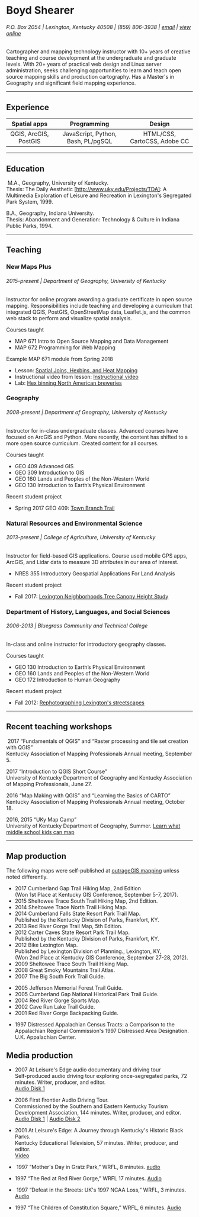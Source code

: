 # Boyd Shearer

###### P.O. Box 2054 | Lexington, Kentucky 40508 | (859) 806-3938 | [email](https://outrageGIS.com/trails/contact) | [view online](http://boydx.github.io/cv/)

Cartographer and mapping technology instructor with 10+ years of creative teaching and course development at the undergraduate and graduate levels. With 20+ years of practical web design and Linux server administration, seeks challenging opportunities to learn and teach open source mapping skills and production cartography. Has a Master's in Geography and significant field mapping experience.
<hr>

## Experience

| Spatial apps | Programming | Design |
| :------: | :------: | :------: |
| QGIS, ArcGIS, PostGIS | JavaScript, Python, Bash, PL/pgSQL | HTML/CSS, CartoCSS, Adobe CC |

<hr>

## Education

 M.A., Geography, University of Kentucky. <br>Thesis: The Daily Aesthetic [http://www.uky.edu/Projects/TDA]: A Multimedia Exploration of Leisure and Recreation in Lexington's Segregated Park System, 1999.

B.A., Geography, Indiana University. <br>Thesis: Abandonment and Generation: Technology & Culture in Indiana Public Parks, 1994.

<hr>

## Teaching

### New Maps Plus
###### 2015-present | Department of Geography, University of Kentucky
Instructor for online program awarding a graduate certificate in open source mapping. Responsibilities include teaching and developing a curriculum that integrated QGIS, PostGIS, OpenStreetMap data, Leaflet.js, and the common web stack to perform and visualize spatial analysis.

Courses taught
* MAP 671 Intro to Open Source Mapping and Data Management
* MAP 672 Programming for Web Mapping

Example MAP 671 module from Spring 2018
* Lesson: [Spatial Joins, Hexbins, and Heat Mapping](http://newmapsplus.github.io/map671/05_2018/)
* Instructional video from lesson: [Instructional video](https://vimeo.com/255553431/c6e6cfd8c7)
* Lab: [Hex binning North American breweries](http://newmapsplus.github.io/map671/05_2018/lab/)


### Geography
###### 2008-present | Department of Geography, University of Kentucky

Instructor for in-class undergraduate classes. Advanced courses have focused on ArcGIS and Python. More recently, the content has shifted to a more open source curriculum. Created content for all courses.

Courses taught
* GEO 409 Advanced GIS
* GEO 309 Introduction to GIS
* GEO 160 Lands and Peoples of the Non-Western World
* GEO 130 Introduction to Earth’s Physical Environment

Recent student project

* Spring 2017 GEO 409: [Town Branch Trail](https://reece2ke.github.io/geo409_site/)

### Natural Resources and Environmental Science
###### 2013-present | College of Agriculture, University of Kentucky

Instructor for field-based GIS applications. Course used mobile GPS apps, ArcGIS, and Lidar data to measure 3D attributes in our area of interest.

* NRES 355 Introductory Geospatial Applications For Land Analysis

Recent student project

* Fall 2017: [Lexington Neighborhoods Tree Canopy Height Study](https://rvirto01.github.io/NRE355_Tree_canopy_study/)

### Department of History, Languages, and Social Sciences
###### 2006-2013 | Bluegrass Community and Technical College

In-class and online instructor for introductory geography classes.

Courses taught
* GEO 130 Introduction to Earth’s Physical Environment
* GEO 160 Lands and Peoples of the Non-Western World
* GEO 172 Introduction to Human Geography

Recent student project

* Fall 2012: [Rephotographing Lexington's streetscapes](http://district.bluegrass.kctcs.edu/bshearer0002/geo172/RephotoLex/)

<hr>

## Recent teaching workshops

 2017	“Fundamentals of QGIS” and “Raster processing and tile set creation with QGIS”<br>Kentucky Association of Mapping Professionals Annual meeting, September 5.

2017	“Introduction to QGIS Short Course”<br>University of Kentucky Department of Geography			and Kentucky Association of Mapping Professionals, June 27.

2016	“Map Making with QGIS” and “Learning the Basics of CARTO” <br>Kentucky Association				of Mapping Professionals Annual meeting, October 18.

2016, 2015	“UKy Map Camp”<br>University of Kentucky Department of Geography, Summer. [Learn what middle school kids can map](https://plus.google.com/118185113381405635119)

<hr>

## Map production

The following maps were self-published at [outrageGIS mapping](https://outrageGIS.com) unless noted differently.

* 2017	Cumberland Gap Trail Hiking Map, 2nd Edition<br>(Won 1st Place at Kentucky GIS Conference, September 5-7, 2017).
* 2015	Sheltowee Trace South Trail Hiking Map, 2nd Edition.
* 2014	Sheltowee Trace North Trail Hiking Map.
* 2014	Cumberland Falls State Resort Park Trail Map.
<br> Published by the Kentucky Division of Parks, Frankfort, KY.
* 2013	Red River Gorge Trail Map, 5th Edition.
* 2012	Carter Caves State Resort Park Trail Map.
<br> Published by the Kentucky Division of Parks, Frankfort, KY.
* 2012	Bike Lexington Map. <br>
Published by Lexington Division of Planning., Lexington, KY, <br>(Won 2nd Place at Kentucky GIS Conference, September 27-28, 2012).
* 2009	Sheltowee Trace South Trail Hiking Map.
* 2008	Great Smoky Mountains Trail Atlas.
* 2007	The Big South Fork Trail Guide.
<!-- * 2005 	“Channel Islands National Park,”
<br>Published in National Parks, Vol. 79, No. 2, pg 51. -->
* 2005	Jefferson Memorial Forest Trail Guide.
* 2005	Cumberland Gap National Historical Park Trail Guide.
* 2004	Red River Gorge Sports Map.
* 2002	Cave Run Lake Trail Guide.
* 2001	Red River Gorge Backpacking Guide.
<!-- * 2000 	Western Korean Front: 1952-1953.
1999  Creating a Community Shared Appalachian Atlas. U.K. Appalachian Center.  -->
* 1997	Distressed Appalachian Census Tracts: a Comparison to the Appalachian Regional Commission's 1997 Distressed Area Designation. U.K. Appalachian Center.

## Media production

* 2007	At Leisure's Edge audio documentary and driving tour
<br>Self-produced audio driving tour exploring once-segregated parks, 72 minutes. Writer, producer, and editor.<br>
[Audio Disk 1](https://soundcloud.com/boydx/sets/at-leisures-edge-audio-documentary)
* 2006	First Frontier Audio Driving Tour.
<br>Commissioned by the Southern and Eastern Kentucky Tourism Development Association, 144 minutes. Writer, producer, and editor. <br>
[Audio Disk 1](https://soundcloud.com/boydx/sets/first-frontier-audio-tour-1) | [Audio Disk 2](https://soundcloud.com/boydx/sets/first-frontier-audio-tour-2-waters-of-the-cumberland-river)

* 2001 At Leisure's Edge: A Journey through Kentucky's Historic Black Parks.
<br>Kentucky Educational Television, 57 minutes. Writer, producer, and editor.<br>
[Video](https://www.boydshearer.com/media/AtLeisuresEdge/index.php)
*  1997	”Mother's Day in Gratz Park,” WRFL, 8 minutes. [audio](https://www.uky.edu/Projects/TDA/audio/mayfest.mp3)    
* 1997	“The Red at Red River Gorge,” WRFL 17 minutes. [Audio](https://www.uky.edu/Projects/TDA/audio/climbing.mp3)     
*  1997	“Defeat in the Streets: UK's 1997 NCAA Loss,” WRFL, 3 minutes. [Audio](https://www.uky.edu/Projects/TDA/audio/weep-no-more.mp3)      
* 1997	“The Children of Constitution Square,” WRFL, 6 minutes. [Audio](https://www.uky.edu/Projects/TDA/audio/constitution.mp3)
